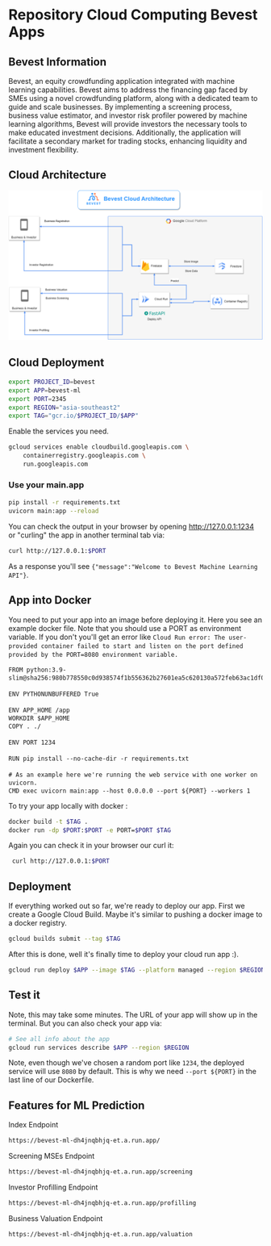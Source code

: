 <h1> Repository Cloud Computing Bevest Apps</h1>

## Bevest Information
Bevest, an equity crowdfunding application integrated with machine learning capabilities. Bevest aims to address the financing gap faced by SMEs using a novel crowdfunding platform, along with a dedicated team to guide and scale businesses. By implementing a screening process, business value estimator, and investor risk profiler powered by machine learning algorithms, Bevest will provide investors the necessary tools to make educated investment decisions. Additionally, the application will facilitate a secondary market for trading stocks, enhancing liquidity and investment flexibility.


## Cloud Architecture
![Cloud Architecture Design](https://raw.githubusercontent.com/Bevest-Technology/bevest-cloudcomputing/main/components/Cloud%20Architecture%20Bevest-Bevest%20Cloud%20Architecture.png)

## Cloud Deployment

```bash
export PROJECT_ID=bevest
export APP=bevest-ml
export PORT=2345
export REGION="asia-southeast2"
export TAG="gcr.io/$PROJECT_ID/$APP"
```

Enable the services you need.
```bash
gcloud services enable cloudbuild.googleapis.com \
    containerregistry.googleapis.com \
    run.googleapis.com
```

### Use your main.app

```bash
pip install -r requirements.txt
uvicorn main:app --reload
```

You can check the output in your browser by opening http://127.0.0.1:1234 or "curling" the app in another terminal tab via:
```bash
curl http://127.0.0.1:$PORT
```
As a response you'll see `{"message":"Welcome to Bevest Machine Learning API"}`.

## App into Docker

You need to put your app into an image before deploying it. Here you see an example docker file. Note that you should use a PORT as environment variable. If you don't you'll get an error like `Cloud Run error: The user-provided container failed to start and listen on the port defined provided by the PORT=8080 environment variable.`

```docker
FROM python:3.9-slim@sha256:980b778550c0d938574f1b556362b27601ea5c620130a572feb63ac1df03eda5 

ENV PYTHONUNBUFFERED True

ENV APP_HOME /app
WORKDIR $APP_HOME
COPY . ./

ENV PORT 1234

RUN pip install --no-cache-dir -r requirements.txt

# As an example here we're running the web service with one worker on uvicorn.
CMD exec uvicorn main:app --host 0.0.0.0 --port ${PORT} --workers 1
```

To try your app locally with docker :
```bash
docker build -t $TAG .
docker run -dp $PORT:$PORT -e PORT=$PORT $TAG
```

Again you can check it in your browser our curl it:
```bash
 curl http://127.0.0.1:$PORT
```

## Deployment
If everything worked out so far, we're ready to deploy our app. First we create a Google Cloud Build. Maybe it's similar to pushing a docker image to a docker registry.

```bash
gcloud builds submit --tag $TAG
```

After this is done, well it's finally time to deploy your cloud run app :).
```bash
gcloud run deploy $APP --image $TAG --platform managed --region $REGION --allow-unauthenticated
```
## Test it
Note, this may take some minutes. The URL of your app will show up in the terminal. But you can also check your app via:
```bash
# See all info about the app
gcloud run services describe $APP --region $REGION
```

Note, even though we've chosen a random port like `1234`, the deployed service will use `8080` by default. This is why we need `--port ${PORT}` in the last line of our Dockerfile.


## Features for ML Prediction

Index Endpoint
```bash
https://bevest-ml-dh4jnqbhjq-et.a.run.app/
```

Screening MSEs Endpoint
```bash
https://bevest-ml-dh4jnqbhjq-et.a.run.app/screening
```

Investor Profilling Endpoint
```bash
https://bevest-ml-dh4jnqbhjq-et.a.run.app/profilling
```

Business Valuation Endpoint
```bash
https://bevest-ml-dh4jnqbhjq-et.a.run.app/valuation
```

